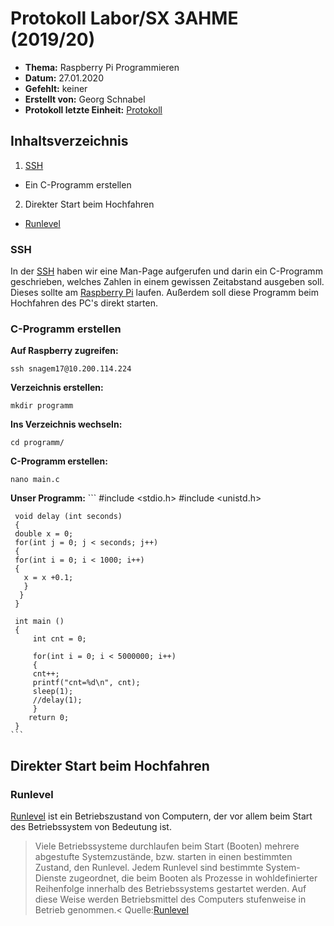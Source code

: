# Protokoll Labor/SX 3AHME (2019/20)

* **Thema:** Raspberry Pi Programmieren
* **Datum:** 27.01.2020
* **Gefehlt:** keiner
* **Erstellt von:** Georg Schnabel
* **Protokoll letzte Einheit:** [Protokoll](protokoll_2020-01-20_snagem17.md)

## Inhaltsverzeichnis
1. [SSH](https://de.wikipedia.org/wiki/Secure_Shell)
* Ein C-Programm erstellen
2. Direkter Start beim Hochfahren
* [Runlevel](https://de.wikipedia.org/wiki/Runlevel)

### SSH
In der [SSH](https://de.wikipedia.org/wiki/Secure_Shell) haben wir eine Man-Page aufgerufen und darin ein C-Programm geschrieben, welches Zahlen in einem gewissen Zeitabstand ausgeben soll. Dieses sollte am [Raspberry Pi](https://de.wikipedia.org/wiki/Raspberry_Pi) laufen. Außerdem soll diese Programm beim Hochfahren des PC's direkt starten.

### C-Programm erstellen

**Auf Raspberry zugreifen:** 
```
ssh snagem17@10.200.114.224
```

**Verzeichnis erstellen:**
```
mkdir programm
```
**Ins Verzeichnis wechseln:**
```
cd programm/
```
**C-Programm erstellen:**
```
nano main.c
```

**Unser Programm:**
     ```
     #include <stdio.h>
     #include <unistd.h>
     
     void delay (int seconds) 
     {
     double x = 0;
     for(int j = 0; j < seconds; j++)
     {
     for(int i = 0; i < 1000; i++)
     {
       x = x +0.1;
       }
      }
     }
     
     int main () 
     {
         int cnt = 0;
         
         for(int i = 0; i < 5000000; i++)
         {
         cnt++;
         printf("cnt=%d\n", cnt);
         sleep(1);
         //delay(1);
         }
        return 0;
     }  
    ``` 
## Direkter Start beim Hochfahren
### Runlevel

[Runlevel](https://de.wikipedia.org/wiki/Runlevel) ist ein Betriebszustand von Computern, der vor allem beim Start des Betriebssystem von Bedeutung ist. 
>Viele Betriebssysteme durchlaufen beim Start (Booten) mehrere abgestufte Systemzustände, bzw. starten in einen bestimmten Zustand, den Runlevel. Jedem Runlevel sind bestimmte System-Dienste zugeordnet, die beim Booten als Prozesse in wohldefinierter Reihenfolge innerhalb des Betriebssystems gestartet werden. Auf diese Weise werden Betriebsmittel des Computers stufenweise in Betrieb genommen.<
Quelle:[Runlevel](https://de.wikipedia.org/wiki/Runlevel)
